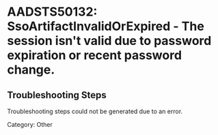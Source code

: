 # AADSTS50132: SsoArtifactInvalidOrExpired - The session isn't valid due to password expiration or recent password change.


## Troubleshooting Steps
Troubleshooting steps could not be generated due to an error.

Category: Other